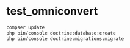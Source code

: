 # test_omniconvert

```bash
compser update
php bin/console doctrine:database:create  
php bin/console doctrine:migrations:migrate  
```
